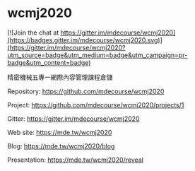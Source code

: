 # wcmj2020

[![Join the chat at https://gitter.im/mdecourse/wcmj2020](https://badges.gitter.im/mdecourse/wcmj2020.svg)](https://gitter.im/mdecourse/wcmj2020?utm_source=badge&utm_medium=badge&utm_campaign=pr-badge&utm_content=badge)

精密機械五專一網際內容管理課程倉儲

Repository: https://github.com/mdecourse/wcmj2020 

Project: https://github.com/mdecourse/wcmj2020/projects/1 

Gitter: https://gitter.im/mdecourse/wcmj2020 

Web site: https://mde.tw/wcmj2020 

Blog: https://mde.tw/wcmj2020/blog 

Presentation: https://mde.tw/wcmj2020/reveal 
